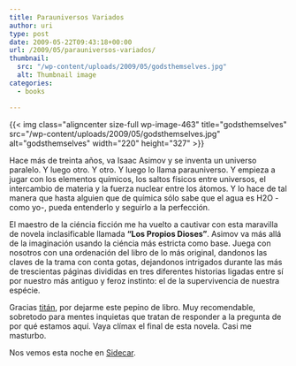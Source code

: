 ```yaml
---
title: Parauniversos Variados
author: uri
type: post
date: 2009-05-22T09:43:18+00:00
url: /2009/05/parauniversos-variados/
thumbnail:
  src: "/wp-content/uploads/2009/05/godsthemselves.jpg"
  alt: Thumbnail image
categories:
  - books

---
```

{{< img class="aligncenter size-full wp-image-463" title="godsthemselves" src="/wp-content/uploads/2009/05/godsthemselves.jpg" alt="godsthemselves" width="220" height="327" >}}

Hace más de treinta años, va Isaac Asimov y se inventa un universo paralelo. Y luego otro. Y otro. Y luego lo llama parauniverso. Y empieza a jugar con los elementos químicos, los saltos físicos entre universos, el intercambio de materia y la fuerza nuclear entre los átomos. Y lo hace de tal manera que hasta alguien que de química sólo sabe que el agua es H2O -como yo-, pueda entenderlo y seguirlo a la perfección.

El maestro de la ciéncia ficción me ha vuelto a cautivar con esta maravilla de novela inclasificable llamada **&#8220;Los Propios Dioses&#8221;**. Asimov va más allá de la imaginación usando la ciéncia más estricta como base. Juega con nosotros con una ordenación del libro de lo más original, dandonos las claves de la trama con conta gotas, dejandonos intrigados durante las más de trescientas páginas divididas en tres diferentes historias ligadas entre sí por nuestro más antiguo y feroz instinto: el de la supervivencia de nuestra espécie.

Gracias <a href="http://es-la.facebook.com/people/Jordi-Llobet-Sixto/1217498574" target="_blank">titán</a>, por dejarme este pepino de libro. Muy recomendable, sobretodo para mentes inquietas que tratan de responder a la pregunta de por qué estamos aquí. Vaya clímax el final de esta novela. Casi me masturbo.

Nos vemos esta noche en <a href="http://www.sidecarfactoryclub.com/web/index.php?option=com_eventlist%20&Itemid=&func=detailstip&did=880" target="_blank">Sidecar</a>.